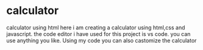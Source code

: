 # calculator
calculator using html
here i am creating a calculator using html,css and javascript.
the code editor i have used for this project is vs code.
you can use anything you like.
Using my code you can also castomize the calculator
